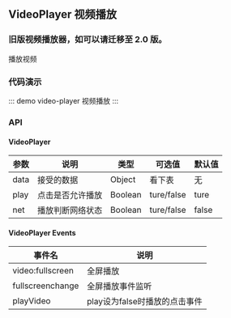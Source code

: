 ## VideoPlayer 视频播放

### 旧版视频播放器，如可以请迁移至 2.0 版。

播放视频

### 代码演示

::: demo video-player
视频播放
:::

### API

#### VideoPlayer
| 参数      | 说明              | 类型      | 可选值                           | 默认值  |
|---------- |--------------    |---------- |--------------------------------  |-------- |
| data      | 接受的数据        | Object    | 看下表                           |  无      |
| play      | 点击是否允许播放  | Boolean    | ture/false                      |  ture    |
| net       | 播放判断网络状态  | Boolean    | ture/false                      |  false   |

#### VideoPlayer Events
| 事件名             | 说明          |
|----------         |-------------- |
| video:fullscreen  | 全屏播放       |
| fullscreenchange  | 全屏播放事件监听 |
| playVideo  | play设为false时播放的点击事件 |

